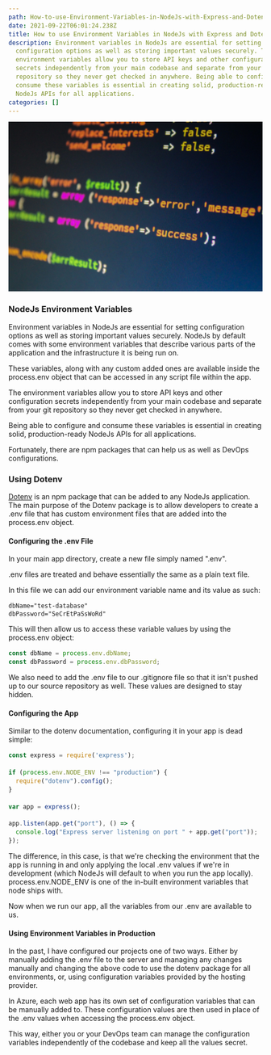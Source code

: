 ```yaml
---
path: How-to-use-Environment-Variables-in-NodeJs-with-Express-and-Dotenv
date: 2021-09-22T06:01:24.238Z
title: How to use Environment Variables in NodeJs with Express and Dotenv
description: Environment variables in NodeJs are essential for setting
  configuration options as well as storing important values securely. The
  environment variables allow you to store API keys and other configuration
  secrets independently from your main codebase and separate from your git
  repository so they never get checked in anywhere. Being able to configure and
  consume these variables is essential in creating solid, production-ready
  NodeJs APIs for all applications.
categories: []
---
```

![How to use Environment Variables in NodeJs with Express and Dotenv](../assets/pexels-pixabay-270557.jpg "How to use Environment Variables in NodeJs with Express and Dotenv")

### NodeJs Environment Variables

Environment variables in NodeJs are essential for setting configuration options as well as storing important values securely. NodeJs by default comes with some environment variables that describe various parts of the application and the infrastructure it is being run on.

These variables, along with any custom added ones are available inside the process.env object that can be accessed in any script file within the app.

The environment variables allow you to store API keys and other configuration secrets independently from your main codebase and separate from your git repository so they never get checked in anywhere. 

Being able to configure and consume these variables is essential in creating solid, production-ready NodeJs APIs for all applications.

Fortunately, there are npm packages that can help us as well as DevOps configurations.

### Using Dotenv

[Dotenv](https://github.com/motdotla/dotenv) is an npm package that can be added to any NodeJs application. The main purpose of the Dotenv package is to allow developers to create a .env file that has custom environment files that are added into the process.env object.

#### Configuring the .env File

In your main app directory, create a new file simply named ".env".

.env files are treated and behave essentially the same as a plain text file.

In this file we can add our environment variable name and its value as such:

```
dbName="test-database"
dbPassword="SeCrEtPaSsWoRd"
```

This will then allow us to access these variable values by using the process.env object:

```javascript
const dbName = process.env.dbName;
const dbPassword = process.env.dbPassword;
```

We also need to add the .env file to our .gitignore file so that it isn't pushed up to our source repository as well. These values are designed to stay hidden.

#### Configuring the App

Similar to the dotenv documentation, configuring it in your app is dead simple:

```javascript
const express = require('express');

if (process.env.NODE_ENV !== "production") {
  require("dotenv").config();
}

var app = express();

app.listen(app.get("port"), () => {
  console.log("Express server listening on port " + app.get("port"));
});
```

The difference, in this case, is that we're checking the environment that the app is running in and only applying the local .env values if we're in development (which NodeJs will default to when you run the app locally). process.env.NODE_ENV is one of the in-built environment variables that node ships with.

Now when we run our app, all the variables from our .env are available to us.

#### Using Environment Variables in Production

In the past, I have configured our projects one of two ways. Either by manually adding the .env file to the server and managing any changes manually and changing the above code to use the dotenv package for all environments, or, using configuration variables provided by the hosting provider.

In Azure, each web app has its own set of configuration variables that can be manually added to. These configuration values are then used in place of the .env values when accessing the process.env object. 

This way, either you or your DevOps team can manage the configuration variables independently of the codebase and keep all the values secret.
